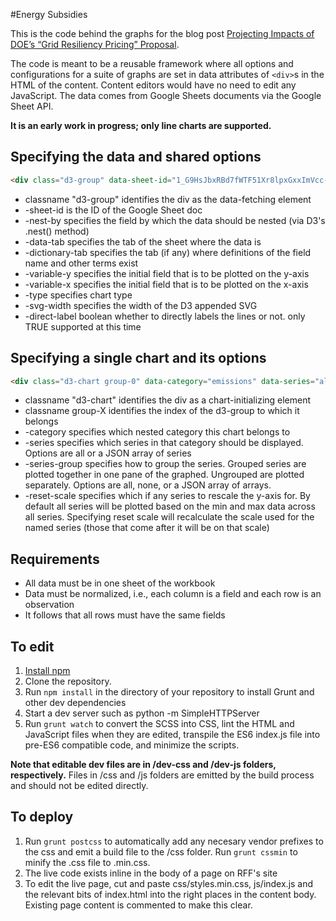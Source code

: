 #Energy Subsidies

This is the code behind the graphs for the blog post [Projecting Impacts of DOE’s “Grid Resiliency Pricing” Proposal](http://www.rff.org/blog/2018/projecting-impacts-doe-s-grid-resiliency-pricing-proposal).

The code is meant to be a reusable framework where all options and configurations for a suite of graphs are set in data attributes of `<div>`s in the HTML of the content. Content editors would have no need to edit any JavaScript.  The data comes from Google Sheets documents via the Google Sheet API.

**It is an early work in progress; only line charts are supported.**

## Specifying the data and shared options

```html
<div class="d3-group" data-sheet-id="1_G9HsJbxRBd7fWTF51Xr8lpxGxxImVcc-rTIaQbEeyA" data-nest-by="['category','series']" data-data-tab="Sheet1" data-dictionary-tab="dictionary" data-variable-y="pb25l_value" data-variable-x="year" data-type="line" data-svg-width="320" data-direct-label="true"></div>
```

* classname "d3-group" identifies the div as the data-fetching element
* -sheet-id is the ID of the Google Sheet doc
* -nest-by specifies the field by which the data should be nested (via D3's .nest() method)
* -data-tab specifies the tab of the sheet where the data is
* -dictionary-tab specifies the tab (if any) where definitions of the field name and other terms exist
* -variable-y specifies the initial field that is to be plotted on the y-axis
* -variable-x specifies the initial field that is to be plotted on the x-axis
* -type specifies chart type
* -svg-width specifies the width of the D3 appended SVG
* -direct-label boolean whether to directly labels the lines or not. only TRUE supported at this time

## Specifying a single chart and its options

```html
<div class="d3-chart group-0" data-category="emissions" data-series="all" data-series-group="[['carbon'],['sulfur','nitrogen']]" data-reset-scale="['carbon', 'sulfur']">
```

* classname "d3-chart" identifies the div as a chart-initializing element 
* classname group-X identifies the index of the d3-group to which it belongs
* -category specifies which nested category this chart belongs to
* -series specifies which series in that category should be displayed. Options are all or a JSON array of series
* -series-group specifies how to group the series. Grouped series are plotted together in one pane of the graphed. Ungrouped are plotted separately. Options are all, none, or a JSON array of arrays.
* -reset-scale specifies which if any series to rescale the y-axis for. By default all series will be plotted based on the min and max data across all series. Specifying reset scale will recalculate the scale used for the named series (those that come after it will be on that scale)

## Requirements

* All data must be in one sheet of the workbook
* Data must be normalized, i.e., each column is a field and each row is an observation
* It follows that all rows must have the same fields

## To edit

1. [Install npm](https://www.npmjs.com/get-npm)
1. Clone the repository.
1. Run `npm install` in the directory of your repository to install Grunt and other dev dependencies
1. Start a dev server such as python -m SimpleHTTPServer
1. Run `grunt watch` to convert the SCSS into CSS, lint the HTML and JavaScript files when they are edited, transpile the ES6 index.js file into pre-ES6 compatible code, and minimize the scripts.

**Note that editable dev files are in /dev-css and /dev-js folders, respectively.** Files in /css and /js folders are emitted by the build process and should not be edited directly.

## To deploy

1. Run `grunt postcss` to automatically add any necesary vendor prefixes to the css and emit a build file to the /css folder. Run `grunt cssmin` to minify the .css file to .min.css.
1. The live code exists inline in the body of a page on RFF's site
1. To edit the live page, cut and paste css/styles.min.css, js/index.js and the relevant bits of index.html into the right places in the content body. Existing page content is commented to make this clear.